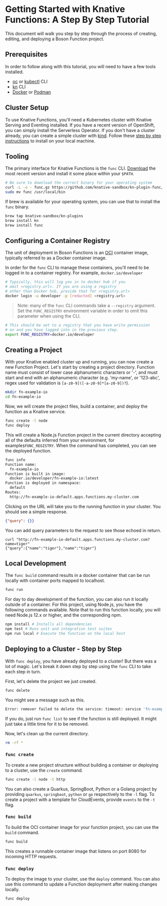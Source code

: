 # Getting Started with Knative Functions: A Step By Step Tutorial

This document will walk you step by step through the process of creating,
editing, and deploying a Boson Function project.

## Prerequisites

In order to follow along with this tutorial, you will need to have a few tools
installed.

* [oc][oc] or [kubectl][kubectl] CLI
* [kn][kn] CLI
* [Docker][docker] or [Podman](../reference/podman.md)

[docker]: https://docs.docker.com/install/
[oc]: https://docs.openshift.com/container-platform/4.6/cli_reference/openshift_cli/getting-started-cli.html#cli-installing-cli_cli-developer-commands
[kubectl]: https://kubernetes.io/docs/tasks/tools/install-kubectl/
[kn]: https://knative.dev/docs/install/install-kn/

## Cluster Setup

To use Knative Functions, you'll need a Kubernetes cluster with Knative Serving
and Eventing installed. If you have a recent version of OpenShift, you can
simply install the Serverless Operator. If you don't have a cluster already,
you can create a simple cluster with [kind](https://kind.sigs.k8s.io/). Follow
these [step by step instructions](../provisioning/provision_kind.md) to install on your local
machine.

## Tooling

The primary interface for Knative Functions is the `func` CLI.
[Download][func-download] the most recent version and install it some place
within your `$PATH`.

[func-download]: https://github.com/knative-sandbox/kn-plugin-func/releases/latest

```sh
# Be sure to download the correct binary for your operating system
curl -L -o - func.gz https://github.com/knative-sandbox/kn-plugin-func/releases/latest/download/func_linux_amd64.gz | gunzip > func && chmod 755 func
sudo mv func /usr/local/bin
```

If brew is available for your operating system, you can use that to install the `func` binary.

```sh
brew tap knative-sandbox/kn-plugins
brew install kn
brew install func
```

## Configuring a Container Registry

The unit of deployment in Boson Functions is an [OCI](https://opencontainers.org/)
container image, typically referred to as a Docker container image.

In order for the `func` CLI to manage these containers, you'll need to be
logged in to a container registry. For example, `docker.io/developer`


```bash
# Typically, this will log you in to docker hub if you
# omit <registry.url>. If you are using a registry
# other than Docker hub, provide that for <registry.url>
docker login -u developer -p [redacted] <registry.url>
```

> Note: many of the `func` CLI commands take a `--registry` argument.
> Set the `FUNC_REGISTRY` environment variable in order to omit this
> parameter when using the CLI.

```bash
# This should be set to a registry that you have write permission
# on and you have logged into in the previous step.
export FUNC_REGISTRY=docker.io/developer
```

## Creating a Project

With your Knative enabled cluster up and running, you can now create a new
Function Project. Let's start by creating a project directory. Function name
must consist of lower case alphanumeric characters or '-', 
and must start and end with an alphanumeric character 
(e.g. 'my-name',  or '123-abc', regex used for validation is `[a-z0-9]([-a-z0-9]*[a-z0-9])?`).


```bash
mkdir fn-example-io
cd fn-example-io
```

Now, we will create the project files, build a container, and
deploy the function as a Knative service.


```bash
func create -l node
func deploy
```

This will create a Node.js Function project in the current directory accepting
all of the defaults inferred from your environment, for example`$FUNC_REGISTRY`.
When the command has completed, you can see the deployed function.

```bash
func info
Function name:
  fn-example-io
Function is built in image:
  docker.io/developer/fn-example-io:latest
Function is deployed in namespace:
  default
Routes:
  http://fn-example-io-default.apps.functions.my-cluster.com
```

Clicking on the URL will take you to the running function in your cluster. You
should see a simple response.

```json
{"query": {}}
```

You can add query parameters to the request to see those echoed in return.

```console
curl "http://fn-example-io-default.apps.functions.my-cluster.com?name=tiger"
{"query":{"name":"tiger"},"name":"tiger"}
```

## Local Development

The `func build` command results in a docker container that can be run
locally with container ports mapped to localhost.

```bash
func run
```

For day to day development of the function, you can also run it locally outside
of a container. For this project, using Node.js, you have the following commands
available. Note that to run this function locally, you will need Node.js 12.x or
higher, and the corresponding npm.

```bash
npm install # Installs all dependencies
npm test # Runs unit and integration test suites
npm run local # Execute the function on the local host
```

## Deploying to a Cluster - Step by Step

With `func deploy`, you have already deployed to a cluster! But there was a lot
of magic. Let's break it down step by step using the
`func` CLI to take each step in turn.

First, let's delete the project we just created.

```bash
func delete
```

You might see a message such as this.

```bash
Error: remover failed to delete the service: timeout: service 'fn-example-io' not ready after 30 seconds.
```

If you do, just run `func list` to see if the function is still deployed.
It might just take a little time for it to be removed.

Now, let's clean up the current directory.

```bash
rm -rf *
```

### `func create`

To create a new project structure without building a container or deploying to a
cluster, use the `create` command.

```bash
func create -l node -t http
```

You can also create a Quarkus, SpringBoot, Python or a Golang project by providing
`quarkus`, `springboot`, `python` or `go` respectively to the `-l` flag. 
To create a project with a template for CloudEvents, provide `events` to the `-t` flag.

### `func build`

To build the OCI container image for your function project, you can use the
`build` command.

```bash
func build
```

This creates a runnable container image that listens on port 8080 for incoming
HTTP requests.

### `func deploy`

To deploy the image to your cluster, use the `deploy` command. You can also use
this command to update a Function deployment after making changes locally.

```bash
func deploy
```
